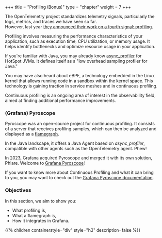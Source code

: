 +++
title = "Profiling (Bonus)"
type = "chapter"
weight = 7
+++

The OpenTelemetry project standardizes telemetry signals, particularly the logs, metrics, and traces we have seen so
far.  
However, last year [they announced their work on a fourth signal: profiling](https://opentelemetry.io/blog/2024/profiling/).

Profiling involves measuring the performance characteristics of your application, such as execution time, CPU
utilization, or memory usage. It helps identify bottlenecks and optimize resource usage in your application.

If you're familiar with Java, you may already know [async_profiler](https://github.com/async-profiler/async-profiler)
for HotSpot JVMs. It defines itself as a "low overhead sampling profiler for Java."

You may have also heard about eBPF, a technology embedded in the Linux kernel that allows running code in a sandbox
within the kernel space. This technology is gaining traction in service meshes and in continuous profiling.

Continuous profiling is an ongoing area of interest in the observability field, aimed at finding additional performance
improvements.

### (Grafana) Pyroscope

Pyroscope was an open-source project for continuous profiling. It consists of a server that receives profiling samples,
which can then be analyzed and displayed as a [flamegraph](https://www.brendangregg.com/flamegraphs.html).

In the Java landscape, it offers a Java Agent based on *async_profiler*, compatible with other agents such as the
OpenTelemetry agent. Phew!

In 2023, Grafana acquired Pyroscope and merged it with its own solution, Phlare. Welcome
to [Grafana Pyroscope](https://grafana.com/docs/pyroscope/latest/)!

If you want to know more about Continuous Profiling and what it can bring to you, you may want to check out
the [Grafana Pyroscope documentation](https://grafana.com/docs/pyroscope/latest/introduction/profiling/).

### Objectives

In this section, we aim to show you:

* What profiling is,
* What a flamegraph is,
* How it integrates in Grafana.

{{% children containerstyle="div" style="h3" description=false %}}